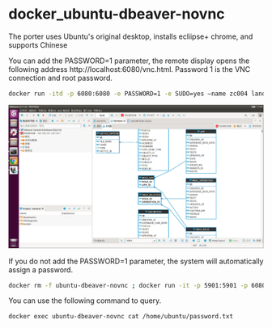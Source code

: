 # docker_ubuntu-dbeaver-novnc

The porter uses Ubuntu's original desktop, installs ecliipse+ chrome, and supports Chinese

You can add the PASSWORD=1 parameter, the remote display opens the following address http://localhost:6080/vnc.html. Password 1 is the VNC connection and root password.


```bash
docker run -itd -p 6080:6080 -e PASSWORD=1 -e SUDO=yes –name zc004 land007/ubuntu-dbeaver-novnc:latest
```

![image](https://github.com/land007/docker_ubuntu-dbeaver-novnc/raw/main/20210604170156.png)

If you do not add the PASSWORD=1 parameter, the system will automatically assign a password.


```bash
docker rm -f ubuntu-dbeaver-novnc ; docker run -it -p 5901:5901 -p 6080:6080 -p 4040:4040 --privileged --name ubuntu-dbeaver-novnc land007/ubuntu-dbeaver-novnc:latest

```

You can use the following command to query.

```bash
docker exec ubuntu-dbeaver-novnc cat /home/ubuntu/password.txt
```

